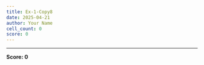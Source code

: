 ```yaml
---
title: Ex-1-Copy8
date: 2025-04-21
author: Your Name
cell_count: 0
score: 0
---
```




---
**Score: 0**